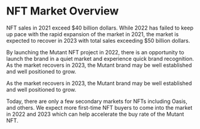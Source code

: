 # NFT Market Overview

NFT sales in 2021 exceed $40 billion dollars. While 2022 has failed to keep up pace with the rapid expansion of the market in 2021, the market is expected to recover in 2023 with total sales exceeding $50 billion dollars.&#x20;



By launching the Mutant NFT project in 2022, there is an opportunity to launch the brand in a quiet market and experience quick brand recognition. As the market recovers in 2023, the Mutant brand may be well established and well positioned to grow.



As the market recovers in 2023, the Mutant brand may be well established and well positioned to grow.



Today, there are only a few secondary markets for NFTs including Oasis, and others. We expect more first-time NFT buyers to come into the market in 2022 and 2023 which can help accelerate the buy rate of the Mutant NFT.
